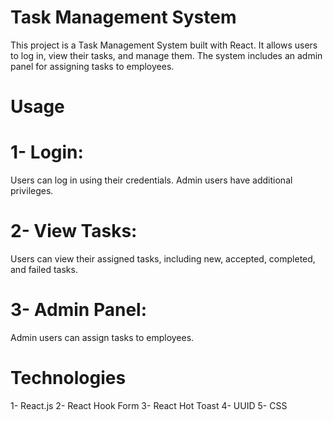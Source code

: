 # Task Management System
This project is a Task Management System built with React. It allows users to log in, view their tasks, and manage them. The system includes an admin panel for assigning tasks to employees.

# Usage
# 1- Login: 
Users can log in using their credentials. Admin users have additional privileges.

# 2- View Tasks:
Users can view their assigned tasks, including new, accepted, completed, and failed tasks.

# 3- Admin Panel:
Admin users can assign tasks to employees.

# Technologies
1- React.js
2- React Hook Form
3- React Hot Toast
4- UUID
5- CSS